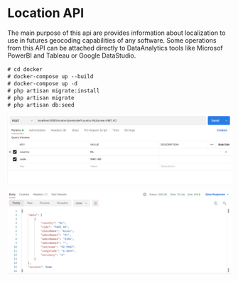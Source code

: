 # Location API

The main purpose of this api are provides information about localization to use in 
futures geocoding capabilities of any software. Some operations from this API can be 
attached directly to DataAnalytics tools like Microsof PowerBI and Tableau or Google DataStudio.   


```
# cd docker 
# docker-compose up --build
# docker-compose up -d 
# php artisan migrate:install 
# php artisan migrate
# php artisan db:seed
```

![alt text](https://github.com/jorgelustosa/location/blob/main/public/img/header.png?raw=true)

![alt text](https://github.com/jorgelustosa/location/blob/main/public/img/body.png?raw=true)


